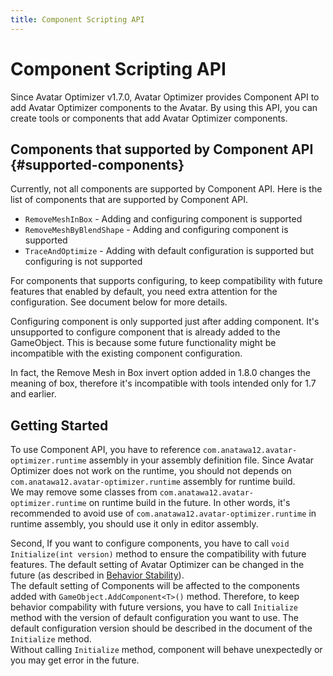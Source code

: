 ```yaml
---
title: Component Scripting API
---
```


# Component Scripting API

Since Avatar Optimizer v1.7.0, Avatar Optimizer provides Component API to add Avatar Optimizer components to the Avatar.
By using this API, you can create tools or components that add Avatar Optimizer components.

## Components that supported by Component API  {#supported-components}

Currently, not all components are supported by Component API.
Here is the list of components that are supported by Component API.

- `RemoveMeshInBox` - Adding and configuring component is supported
- `RemoveMeshByBlendShape` - Adding and configuring component is supported
- `TraceAndOptimize` - Adding with default configuration is supported but configuring is not supported

For components that supports configuring, to keep compatibility with future features that enabled by default,
you need extra attention for the configuration. See document below for more details.

Configuring component is only supported just after adding component.
It's unsupported to configure component that is already added to the GameObject.
This is because some future functionality might be incompatible with the existing component configuration.

In fact, the Remove Mesh in Box invert option added in 1.8.0 changes the meaning of box, therefore it's incompatible with tools intended only for 1.7 and earlier. 

## Getting Started

To use Component API, you have to reference `com.anatawa12.avatar-optimizer.runtime` assembly in your assembly definition file.
Since Avatar Optimizer does not work on the runtime, you should not depends on `com.anatawa12.avatar-optimizer.runtime` assembly for runtime build.\
We may remove some classes from `com.anatawa12.avatar-optimizer.runtime` on runtime build in the future.
In other words, it's recommended to avoid use of `com.anatawa12.avatar-optimizer.runtime` in runtime assembly, you should use it only in editor assembly.

Second, If you want to configure components, you have to call `void Initialize(int version)` method to ensure the compatibility with future features.
The default setting of Avatar Optimizer can be changed in the future (as described in [Behavior Stability](../../basic-concept/#behavior-stability)).\
The default setting of Components will be affected to the components added with `GameObject.AddComponent<T>()` method.
Therefore, to keep behavior compability with future versions, you have to call `Initialize` method with the version of default configuration you want to use.
The default configuration version should be described in the document of the `Initialize` method.\
Without calling `Initialize` method, component will behave unexpectedly or you may get error in the future.
